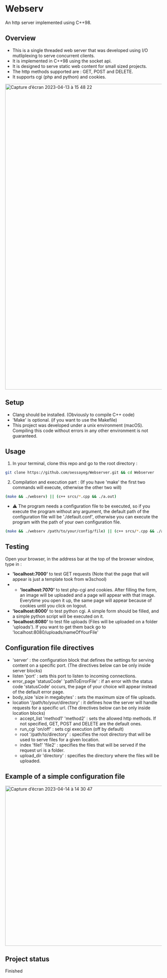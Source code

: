 # Webserv
An http server implemented using C++98.

## Overview
 * This is a single threaded web server that was developed using I/O mutliplexing to serve concurrent clients.
 * It is implemented in C++98 using the socket api.
 * It is designed to serve static web content for small sized projects.
 * The http methods supported are : GET, POST and DELETE.
 * It supports cgi (php and python) and cookies.
<img width="979" alt="Capture d’écran 2023-04-13 à 15 48 22" src="https://user-images.githubusercontent.com/96997041/231814758-4865f24b-a42e-4b2f-ab75-5ee27b3ed004.png">

## Setup
  * Clang should be installed. (Obviously to compile C++ code)
  * 'Make' is optional. (if you want to use the Makefile)
  * This project was developed under a unix environment (macOS). Compiling this code without errors in any other environment is not guaranteed.

## Usage
  1. In your terminal, clone this repo and go to the root directory : 
  ```bash
  git clone https://github.com/oessayeg/Webserver.git && cd Webserver
  ```
  2. Compilation and execution part : (If you have 'make' the first two commands will execute, otherwise the other two will)
  ```bash
  (make && ./webserv) || (c++ srcs/*.cpp && ./a.out)
  ```
  - :warning: The program needs a configuration file to be executed, so if you execute the program without any argument, the default path of the configuration file will be './default.conf', otherwise you can execute the program with the path of your own configuration file.
  ```bash
  (make && ./webserv /path/to/your/config/file) || (c++ srcs/*.cpp && ./a.out /path/to/your/config/file)
  ```
  
## Testing
Open your browser, in the address bar at the top of the browser window, type in :
  * **'localhost:7000'** to test GET requests (Note that the page that will appear is just a template took from w3school)
  * * **'localhost:7070'** to test php-cgi and cookies. After filling the form, an image will be uploaded and a page will appear with that image. Everytime you open it up, the same page will appear because of cookies until you click on logout.
  * **'localhost:8000'** to test python cgi. A simple form should be filled, and a simple python script will be executed on it.
  * **'localhost:8080'** to test file uploads (Files will be uploaded on a folder 'uploads'). If you want to get them back go to 'localhost:8080/uploads/nameOfYourFile'

## Configuration file directives
  * 'server' : the configuration block that defines the settings for serving content on a specific port. (The directives below can be only inside server blocks)
  * listen 'port' : sets this port to listen to incoming connections.
  * error_page 'statusCode' 'pathToErrorFile' : if an error with the status code 'statusCode' occurs, the page of your choice will appear instead of the default error page.
  * body_size 'size in megabytes' : sets the maximum size of file uploads.
  * location '/path/to/your/directory' : it defines how the server will handle requests for a specific url. (The directives below can be only inside location blocks)
    * accept_list 'method1' 'method2' : sets the allowed http methods. If not specified, GET, POST and DELETE are the default ones.
    * run_cgi 'on/off' : sets cgi execution (off by default)
    * root '/path/to/directory' : specifies the root directory that will be used to serve files for a given location.
    * index 'file1' 'file2' : specifies the files that will be served if the request uri is a folder.
    * upload_dir 'directory' : specifies the directory where the files will be uploaded.

## Example of a simple configuration file
<img width="513" alt="Capture d’écran 2023-04-14 à 14 30 47" src="https://user-images.githubusercontent.com/96997041/232073486-9d45abf8-3a8b-4a1d-9973-73405d51e4ef.png">

## Project status
  Finished
